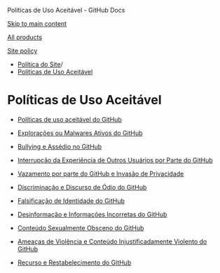 Políticas de Uso Aceitável - GitHub Docs

[Skip to main content](#main-content)

[All products](/pt)

[Site policy](/site-policy)

* [Política do Site](/pt/site-policy)/
* [Políticas de Uso Aceitável](/pt/site-policy/acceptable-use-policies)

Políticas de Uso Aceitável
==========

* [Políticas de uso aceitável do GitHub](/pt/site-policy/acceptable-use-policies/github-acceptable-use-policies)

* [Explorações ou Malwares Ativos do GitHub](/pt/site-policy/acceptable-use-policies/github-active-malware-or-exploits)

* [Bullying e Assédio no GitHub](/pt/site-policy/acceptable-use-policies/github-bullying-and-harassment)

* [Interrupção da Experiência de Outros Usuários por Parte do GitHub](/pt/site-policy/acceptable-use-policies/github-disrupting-the-experience-of-other-users)

* [Vazamento por parte do GitHub e Invasão de Privacidade](/pt/site-policy/acceptable-use-policies/github-doxxing-and-invasion-of-privacy)

* [Discriminação e Discurso de Ódio do GitHub](/pt/site-policy/acceptable-use-policies/github-hate-speech-and-discrimination)

* [Falsificação de Identidade do GitHub](/pt/site-policy/acceptable-use-policies/github-impersonation)

* [Desinformação e Informações Incorretas do GitHub](/pt/site-policy/acceptable-use-policies/github-misinformation-and-disinformation)

* [Conteúdo Sexualmente Obsceno do GitHub](/pt/site-policy/acceptable-use-policies/github-sexually-obscene-content)

* [Ameaças de Violência e Conteúdo Injustificadamente Violento do GitHub](/pt/site-policy/acceptable-use-policies/github-threats-of-violence-and-gratuitously-violent-content)

* [Recurso e Restabelecimento do GitHub](/pt/site-policy/acceptable-use-policies/github-appeal-and-reinstatement)
